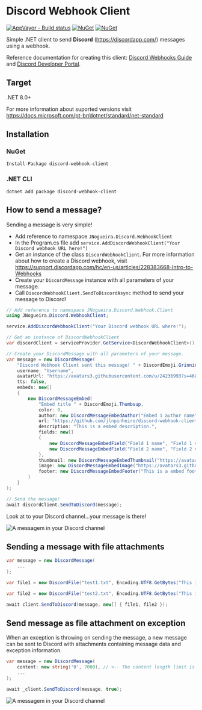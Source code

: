 # Discord Webhook Client
[![AppVayor - Build status](https://ci.appveyor.com/api/projects/status/hqdwvdowbmifop4f?svg=true)](https://ci.appveyor.com/project/jlnpinheiro/discord-webhook-client) [![NuGet](https://img.shields.io/nuget/dt/discord-webhook-client.svg?style=flat-square)](https://www.nuget.org/packages/discord-webhook-client) [![NuGet](https://img.shields.io/nuget/v/discord-webhook-client.svg?style=flat-square)](https://www.nuget.org/packages/discord-webhook-client)

Simple .NET client to send **Discord** (https://discordapp.com/) messages using a webhook.

Reference documentation for creating this client: [Discord Webhooks Guide](https://birdie0.github.io/discord-webhooks-guide/) and [Discord Developer Portal](https://discordapp.com/developers/docs/intro).

## Target
.NET 8.0+

For more information about suported versions visit https://docs.microsoft.com/pt-br/dotnet/standard/net-standard

## Installation

### NuGet
```
Install-Package discord-webhook-client
```
### .NET CLI
```
dotnet add package discord-webhook-client
```

## How to send a message?
Sending a message is very simple!
- Add reference to namespace ```JNogueira.Discord.WebhookClient```
- In the Program.cs file add ```service.AddDiscordWebhookClient("Your Discord webhook URL here!")```
- Get an instance of the class ```DiscordWebhookClient```. For more information about how to create a Discord webhook, visit https://support.discordapp.com/hc/en-us/articles/228383668-Intro-to-Webhooks
- Create your ```DiscordMessage``` instance with all parameters of your message.
- Call ```DiscordWebhookClient.SendToDiscordAsync``` method to send your message to Discord!

```csharp
// Add reference to namespace JNogueira.Discord.Webhook.Client
using JNogueira.Discord.WebhookClient;

service.AddDiscordWebhookClient("Your Discord webhook URL where!");

// Get an instance of DiscordWebhookClient
var discordClient = serviceProvider.GetService<DiscordWebhookClient>();

// Create your DiscordMessage with all parameters of your message.
var message = new DiscordMessage(
    "Discord Webhook Client sent this message! " + DiscordEmoji.Grinning,
    username: "Username",
    avatarUrl: "https://avatars3.githubusercontent.com/u/24236993?s=460&v=4",
    tts: false,
    embeds: new[]
    {
        new DiscordMessageEmbed(
            "Embed title " + DiscordEmoji.Thumbsup,
            color: 0,
            author: new DiscordMessageEmbedAuthor("Embed 1 author name"),
            url: "https://github.com/jlnpinheiro/discord-webhook-client/",
            description: "This is a embed description.",
            fields: new[]
            {
                new DiscordMessageEmbedField("Field 1 name", "Field 1 value"),
                new DiscordMessageEmbedField("Field 2 name", "Field 2 value")
            },
            thumbnail: new DiscordMessageEmbedThumbnail("https://avatars3.githubusercontent.com/u/24236993?s=460&v=4"),
            image: new DiscordMessageEmbedImage("https://avatars3.githubusercontent.com/u/24236993?s=460&v=4"),
            footer: new DiscordMessageEmbedFooter("This is a embed footer text", "https://avatars3.githubusercontent.com/u/24236993?s=460&v=4")
        )
    }
);

// Send the message!
await discordClient.SendToDiscord(message);
```
Look at to your Discord channel...your message is there!

![A messagem in your Discord channel](../assets/screenshot1.png?raw=true)

## Sending a message with file attachments

```csharp
var message = new DiscordMessage(
    ...
);

var file1 = new DiscordFile("test1.txt", Encoding.UTF8.GetBytes("This is the first file."));

var file2 = new DiscordFile("test2.txt", Encoding.UTF8.GetBytes("This is the secound file."));

await client.SendToDiscord(message, new[] { file1, file2 });
```

## Send message as file attachment on exception
When an exception is throwing on sending the message, a new message can be sent to Discord with attachments containing message data and exception information.

```csharp
var message = new DiscordMessage(
    content: new string('0', 7000), // <-- The content length limit is 2000 characters => Exception is throwing.
    ...
);

await _client.SendToDiscord(message, true);
```

![A messagem in your Discord channel](../assets/screenshot2.png?raw=true)

